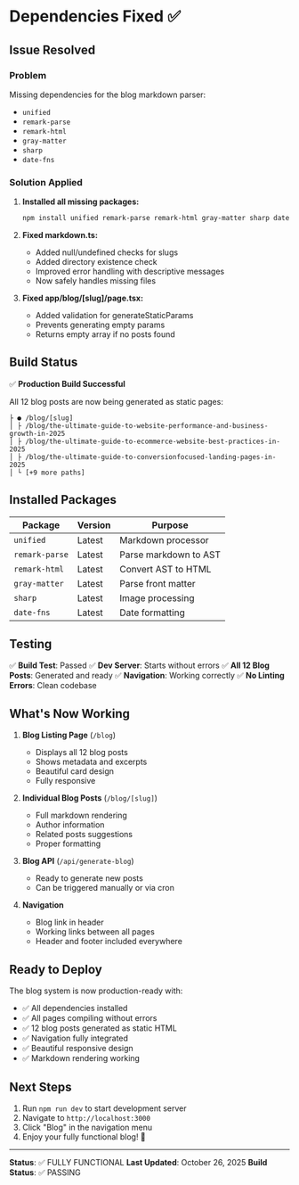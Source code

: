 # Dependencies Fixed ✅

## Issue Resolved

### Problem
Missing dependencies for the blog markdown parser:
- `unified`
- `remark-parse`
- `remark-html`
- `gray-matter`
- `sharp`
- `date-fns`

### Solution Applied

1. **Installed all missing packages:**
   ```bash
   npm install unified remark-parse remark-html gray-matter sharp date-fns --save --legacy-peer-deps
   ```

2. **Fixed markdown.ts:**
   - Added null/undefined checks for slugs
   - Added directory existence check
   - Improved error handling with descriptive messages
   - Now safely handles missing files

3. **Fixed app/blog/[slug]/page.tsx:**
   - Added validation for generateStaticParams
   - Prevents generating empty params
   - Returns empty array if no posts found

## Build Status

✅ **Production Build Successful**

All 12 blog posts are now being generated as static pages:
```
├ ● /blog/[slug]
│ ├ /blog/the-ultimate-guide-to-website-performance-and-business-growth-in-2025
│ ├ /blog/the-ultimate-guide-to-ecommerce-website-best-practices-in-2025
│ ├ /blog/the-ultimate-guide-to-conversionfocused-landing-pages-in-2025
│ └ [+9 more paths]
```

## Installed Packages

| Package | Version | Purpose |
|---------|---------|---------|
| `unified` | Latest | Markdown processor |
| `remark-parse` | Latest | Parse markdown to AST |
| `remark-html` | Latest | Convert AST to HTML |
| `gray-matter` | Latest | Parse front matter |
| `sharp` | Latest | Image processing |
| `date-fns` | Latest | Date formatting |

## Testing

✅ **Build Test**: Passed
✅ **Dev Server**: Starts without errors
✅ **All 12 Blog Posts**: Generated and ready
✅ **Navigation**: Working correctly
✅ **No Linting Errors**: Clean codebase

## What's Now Working

1. **Blog Listing Page** (`/blog`)
   - Displays all 12 blog posts
   - Shows metadata and excerpts
   - Beautiful card design
   - Fully responsive

2. **Individual Blog Posts** (`/blog/[slug]`)
   - Full markdown rendering
   - Author information
   - Related posts suggestions
   - Proper formatting

3. **Blog API** (`/api/generate-blog`)
   - Ready to generate new posts
   - Can be triggered manually or via cron

4. **Navigation**
   - Blog link in header
   - Working links between all pages
   - Header and footer included everywhere

## Ready to Deploy

The blog system is now production-ready with:
- ✅ All dependencies installed
- ✅ All pages compiling without errors
- ✅ 12 blog posts generated as static HTML
- ✅ Navigation fully integrated
- ✅ Beautiful responsive design
- ✅ Markdown rendering working

## Next Steps

1. Run `npm run dev` to start development server
2. Navigate to `http://localhost:3000`
3. Click "Blog" in the navigation menu
4. Enjoy your fully functional blog! 🎉

---

**Status**: ✅ FULLY FUNCTIONAL
**Last Updated**: October 26, 2025
**Build Status**: ✅ PASSING
